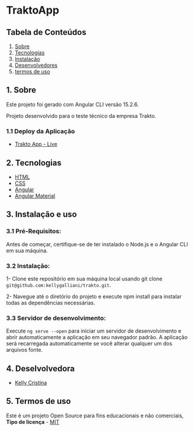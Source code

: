 # TraktoApp

<h2>Tabela de Conteúdos</h2>

1. [ Sobre ](#sobre)
2. [ Tecnologias](#techs)
3. [ Instalação ](#install)
4. [ Desenvolvedores ](#devs)
5. [ termos de uso ](#termos)

<a name="sobre"></a>

## 1. Sobre
Este projeto foi gerado com Angular CLI versão 15.2.6.

Projeto desenvolvido para o teste técnico da empresa Trakto. 

### 1.1 Deploy da Aplicação

- <a name="traktoApp" href="https://trakto.vercel.app" target="_blank">Trakto App - Live</a>

<a name="links"></a>

<a name="techs"></a>

## 2. Tecnologias

- <a name="html" href="https://developer.mozilla.org/en-US/docs/Web/HTML" target="_blank">HTML</a>
- <a name="css" href="https://developer.mozilla.org/en-US/docs/Web/CSS" target="_blank">CSS</a>
- <a name="angular" href="https://angular.io/docs" target="_blank">Angular</a>
- <a name="Angular Material" href="https://material.angular.io/" target="_blank">Angular Material</a>

<a name="install"></a>
## 3. Instalação e uso

### 3.1 Pré-Requisitos:

Antes de começar, certifique-se de ter instalado o Node.js e o Angular CLI em sua máquina.

### 3.2 Instalação:

1- Clone este repositório em sua máquina local usando git clone ``git@github.com:kellygalliani/trakto.git``.

2- Navegue até o diretório do projeto e execute npm install para instalar todas as dependências necessárias.

### 3.3 Servidor de desenvolvimento:

Execute ``ng serve --open`` para iniciar um servidor de desenvolvimento e abrir automaticamente a aplicação em seu navegador padrão. A aplicação será recarregada automaticamente se você alterar qualquer um dos arquivos fonte.

## 4. Deselvolvedora

- <a name="kelly" href="" target="_blank">Kelly Cristina</a>

<a name="termos"></a>

## 5. Termos de uso

Este é um projeto Open Source para fins educacionais e não comerciais, **Tipo de licença** - <a name="mit" href="https://opensource.org/licenses/MIT" target="_blank">MIT</a>
<a name="devs"></a>
